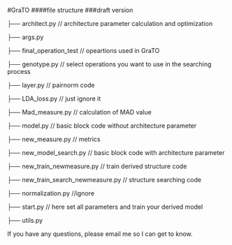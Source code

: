 

#GraTO ####file structure ###draft version

├── architect.py // architecture parameter calculation and optimization

├── args.py

├── final_operation_test // opeartions used in GraTO

├── genotype.py // select operations you want to use in the searching process

├── layer.py // pairnorm code

├── LDA_loss.py // just ignore it

├── Mad_measure.py // calculation of MAD value

├── model.py // basic block code without architecture parameter

├── new_measure.py // metrics

├── new_model_search.py // basic block code with architecture parameter

├── new_train_newmeasure.py // train derived structure code

├── new_train_search_newmeasure.py // structure searching code

├── normalization.py //ignore

├── start.py // here set all parameters and train your derived model

├── utils.py

If you have any questions, please email me so I can get to know.
